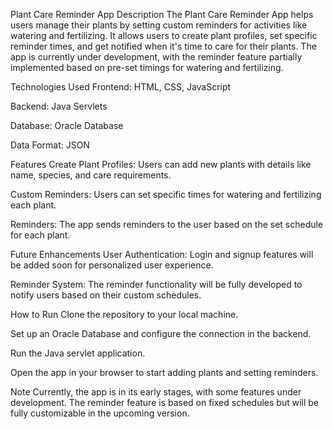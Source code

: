 Plant Care Reminder App
Description
The Plant Care Reminder App helps users manage their plants by setting custom reminders for activities like watering and fertilizing. It allows users to create plant profiles, set specific reminder times, and get notified when it's time to care for their plants. The app is currently under development, with the reminder feature partially implemented based on pre-set timings for watering and fertilizing.

Technologies Used
Frontend: HTML, CSS, JavaScript

Backend: Java Servlets

Database: Oracle Database

Data Format: JSON

Features
Create Plant Profiles: Users can add new plants with details like name, species, and care requirements.

Custom Reminders: Users can set specific times for watering and fertilizing each plant.

Reminders: The app sends reminders to the user based on the set schedule for each plant.

Future Enhancements
User Authentication: Login and signup features will be added soon for personalized user experience.

Reminder System: The reminder functionality will be fully developed to notify users based on their custom schedules.

How to Run
Clone the repository to your local machine.

Set up an Oracle Database and configure the connection in the backend.

Run the Java servlet application.

Open the app in your browser to start adding plants and setting reminders.

Note
Currently, the app is in its early stages, with some features under development. The reminder feature is based on fixed schedules but will be fully customizable in the upcoming version.
